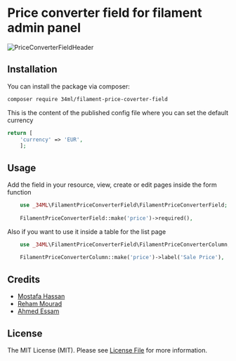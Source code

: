 # Price converter field for filament admin panel
![PriceConverterFieldHeader](https://raw.githubusercontent.com/34ML/Filament-Price-Converter-Field/main/resources/images/Filament-Price-Converter-Field-image.jpg)

## Installation

You can install the package via composer:

```bash
composer require 34ml/filament-price-coverter-field
```


This is the content of the published config file where you can set the default currency
```php
return [
    'currency' => 'EUR',
    ];
```

## Usage
Add the field in your resource, view, create or edit pages inside the form function
```php
    use _34ML\FilamentPriceConverterField\FilamentPriceConverterField;
    
    FilamentPriceConverterField::make('price')->required(),
```
Also if you want to use it inside a table for the list page 
```php
    use _34ML\FilamentPriceConverterField\FilamentPriceConverterColumn;
    
    FilamentPriceConverterColumn::make('price')->label('Sale Price'),
```

## Credits

- [Mostafa Hassan](https://github.com/MostafaHassan1)
- [Reham Mourad](https://github.com/RehamMourad)
- [Ahmed Essam](https://github.com/aessam13)

## License

The MIT License (MIT). Please see [License File](LICENSE.md) for more information.
